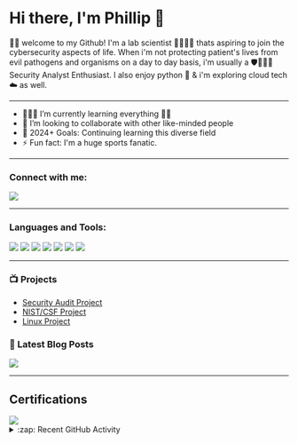 # Hi there, I'm Phillip 👋 



👋🏽 welcome to my Github! I'm a lab scientist 🔬👨🏽‍🔬 thats aspiring to join the cybersecurity aspects of life. When i'm not protecting patient's lives from evil pathogens and organisms on a day to day basis, i'm usually a 🛡️👨🏽‍💻 Security Analyst Enthusiast. I also enjoy python 🐍 & i'm exploring cloud tech ☁️ as well.

---




- 👨🏽‍🏫 I’m currently learning everything 😵‍💫
- 👯 I’m looking to collaborate with other like-minded people
- 🥅 2024+ Goals: Continuing learning this diverse field
- ⚡ Fun fact: I'm a huge sports fanatic. 

---

### Connect with me:

<a href="https://linkedin.com/in/PWOODS12"><img src="https://img.shields.io/badge/-LinkedIn-0072b1?&style=for-the-badge&logo=linkedin&logoColor=white" /></a>

---

### Languages and Tools:
<div>
<a href="https://tryhackme.com/p/PHILNYETECHGUY"><img src="https://img.shields.io/badge/-TryHackMe-%23212C42?style=for-the-badge&logo=tryhackme&logoColor=white"/></a>
<a href="https://www.wireshark.org/"><img src="https://img.shields.io/badge/-Wireshark-%231679A7?style=for-the-badge&logo=wireshark&logoColor=white"/></a>
<img src="https://img.shields.io/badge/-Microsoft_Defender_for_Endpoint-00A4EF?&style=for-the-badge&logo=Microsoft&logoColor=white" />
<img src="https://img.shields.io/badge/-Splunk-000000?&style=for-the-badge&logo=Splunk&logoColor=white" />
<img src="https://img.shields.io/badge/-Velociraptor-4B275F?&style=for-the-badge&logo=Velociraptor&logoColor=white" />
<img src="https://img.shields.io/badge/Linux-FCC624?style=for-the-badge&logo=linux&logoColor=black" />
<img src="https://img.shields.io/badge/Python-3776AB?style=for-the-badge&logo=python&logoColor=white"/>
</div>


---

### 📺 Projects
- [Security Audit Project](https://github.com/PMW25/Security-Audit)
- [NIST/CSF Project](https://github.com/PMW25/NIST-Cybersecurity-Framework-Project)
- [Linux Project](https://github.com/PMW25/Linux-Project)

### 📕 Latest Blog Posts

<a href="https://medium.com/@PhillipTEDTalk"><img src="https://img.shields.io/badge/Medium-12100E?style=for-the-badge&logo=medium&logoColor=white"/></a>


---

## Certifications

<img src="https://img.shields.io/badge/-Security%2B-FF0000?&style=for-the-badge&logo=CompTIA&logoColor=white" /> 




<details>
  <summary>:zap: Recent GitHub Activity</summary>
  
<!--START_SECTION:activity-->
1. 💪 Opened PR [#64130](https://github.com/vercel/next.js/pull/64130) in [vercel/next.js](https://github.com/vercel/next.js)
2. 💪 Opened PR [#1261](https://github.com/syntaxfm/website/pull/1261) in [syntaxfm/website](https://github.com/syntaxfm/website)
3. 🗣 Commented on [#1235](https://github.com/shadcn-ui/ui/issues/1235#issuecomment-1679215686) in [shadcn-ui/ui](https://github.com/shadcn-ui/ui)
4. ❗ Opened issue [#1235](https://github.com/shadcn-ui/ui/issues/1235) in [shadcn-ui/ui](https://github.com/shadcn-ui/ui)

<!--END_SECTION:activity-->

</details>



  
